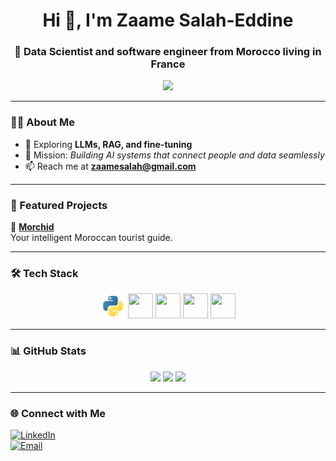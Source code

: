 <h1 align="center">Hi 👋, I'm Zaame Salah-Eddine</h1>
<h3 align="center">🚀 Data Scientist and software engineer from Morocco living in France</h3>

<p align="center">
  <img src="https://your-coding-gif.gif" width="800">
</p>

---

### 👨‍💻 About Me 
- 🌱 Exploring **LLMs, RAG, and fine-tuning**  
- 🎯 Mission: *Building AI systems that connect people and data seamlessly*  
- 📫 Reach me at **zaamesalah@gmail.com**  

---

### 🚀 Featured Projects  

🔹 [**Morchid**](https://github.com/AyaBenkabbour/Morchid)  
Your intelligent Moroccan tourist guide.

---

### 🛠️ Tech Stack  
<p align="center">
  <img src="https://raw.githubusercontent.com/devicons/devicon/master/icons/python/python-original.svg" width="40" height="40"/>
  <img src="https://www.vectorlogo.zone/logos/pytorch/pytorch-icon.svg" width="40" height="40"/>
  <img src="https://www.vectorlogo.zone/logos/tensorflow/tensorflow-icon.svg" width="40" height="40"/>
  <img src="https://upload.wikimedia.org/wikipedia/commons/0/05/Scikit_learn_logo_small.svg" width="40" height="40"/>
  <img src="https://pandas.pydata.org/static/img/pandas_mark.svg" width="40" height="40"/>
</p>

---

### 📊 GitHub Stats  
<p align="center">
  <img src="https://github-readme-stats.vercel.app/api?username=salahzaame&show_icons=true&theme=radical" />
  <img src="https://github-readme-stats.vercel.app/api/top-langs/?username=salahzaame&layout=compact&theme=radical" />
  <img src="https://github-readme-streak-stats.herokuapp.com/?user=salahzaame&theme=radical" />
</p>

---

### 🌐 Connect with Me  
[![LinkedIn](https://img.shields.io/badge/LinkedIn-blue?logo=linkedin&logoColor=white)](https://linkedin.com/in/salah-eddine-zaame)    
[![Email](https://img.shields.io/badge/Email-D14836?logo=gmail&logoColor=white)](mailto:zaamesalah@gmail.com)  
